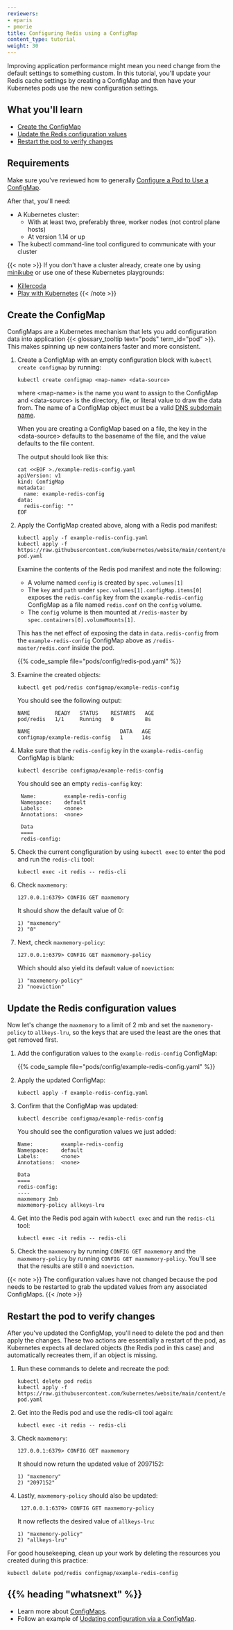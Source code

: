 ```yaml
---
reviewers:
- eparis
- pmorie
title: Configuring Redis using a ConfigMap
content_type: tutorial
weight: 30
---
```


<!-- overview -->

Improving application performance might mean you need change from the default settings to something custom. In this tutorial, you'll update your Redis cache settings by creating a ConfigMap and then have your Kubernetes pods use the new configuration settings. 



## What you'll learn


* [Create the ConfigMap](#create-the-configmap)
* [Update the Redis configuration values](#update-the-redis-configuration-values)
* [Restart the pod to verify changes](#restart-the-pod-to-verify-changes)



## Requirements

Make sure you've reviewed how to generally [Configure a Pod to Use a ConfigMap](/docs/tasks/configure-pod-container/configure-pod-configmap/).

After that, you'll need:
* A Kubernetes cluster: 
    * With at least two, preferably three, worker nodes (not control plane hosts)
    * At version 1.14 or up    
* The kubectl command-line tool configured to communicate with your cluster

{{< note >}}
If you don't have a cluster already, create one by using [minikube](https://minikube.sigs.k8s.io/docs/tutorials/multi_node/) or use one of these Kubernetes playgrounds:

* [Killercoda](https://killercoda.com/playgrounds/scenario/kubernetes)
* [Play with Kubernetes](https://labs.play-with-k8s.com/)
{{< /note >}}


<!-- lessoncontent -->


## Create the ConfigMap

ConfigMaps are a Kubernetes mechanism that lets you add configuration data into application
{{< glossary_tooltip text="pods" term_id="pod" >}}. This makes spinning up new containers faster and more consistent. 

1. Create a ConfigMap with an empty configuration block with `kubectl create configmap` by running:

    ```shell
    kubectl create configmap <map-name> <data-source>
    ```

    where \<map-name> is the name you want to assign to the ConfigMap and \<data-source> is the
    directory, file, or literal value to draw the data from.
    The name of a ConfigMap object must be a valid [DNS subdomain name](/docs/concepts/overview/working-with-objects/names#dns-subdomain-names).

    When you are creating a ConfigMap based on a file, the key in the \<data-source> defaults to
    the basename of the file, and the value defaults to the file content.
  
    The output should look like this:

    ```shell
    cat <<EOF >./example-redis-config.yaml
    apiVersion: v1
    kind: ConfigMap
    metadata:
      name: example-redis-config
    data:
      redis-config: ""
    EOF
    ```

1. Apply the ConfigMap created above, along with a Redis pod manifest:

    ```shell
    kubectl apply -f example-redis-config.yaml
    kubectl apply -f https://raw.githubusercontent.com/kubernetes/website/main/content/en/examples/pods/config/redis-pod.yaml
    ```

    Examine the contents of the Redis pod manifest and note the following:

    * A volume named `config` is created by `spec.volumes[1]`
    * The `key` and `path` under `spec.volumes[1].configMap.items[0]` exposes the `redis-config` key from the 
  `example-redis-config` ConfigMap as a file named `redis.conf` on the `config` volume.
    * The `config` volume is then mounted at `/redis-master` by `spec.containers[0].volumeMounts[1]`.

    This has the net effect of exposing the data in `data.redis-config` from the `example-redis-config`
    ConfigMap above as `/redis-master/redis.conf` inside the pod.

    {{% code_sample file="pods/config/redis-pod.yaml" %}}

1. Examine the created objects:

    ```shell
    kubectl get pod/redis configmap/example-redis-config 
    ```
 
    You should see the following output:

    ```
    NAME        READY   STATUS    RESTARTS   AGE
    pod/redis   1/1     Running   0          8s

    NAME                             DATA   AGE
    configmap/example-redis-config   1      14s
    ```

1. Make sure that the `redis-config` key in the `example-redis-config` ConfigMap is blank:

    ```shell
    kubectl describe configmap/example-redis-config
   ```

   You should see an empty `redis-config` key:

   ```shell
    Name:         example-redis-config
    Namespace:    default
    Labels:       <none>
    Annotations:  <none>

    Data
    ====
    redis-config:
    ```

1. Check the current congfiguration by using `kubectl exec` to enter the pod and run the `redis-cli` tool:

    ```shell
    kubectl exec -it redis -- redis-cli
    ```

1. Check `maxmemory`:

    ```shell
    127.0.0.1:6379> CONFIG GET maxmemory
    ```

    It should show the default value of 0:

    ```shell
    1) "maxmemory"
    2) "0"
    ```

1. Next, check `maxmemory-policy`:

    ```shell
    127.0.0.1:6379> CONFIG GET maxmemory-policy
    ```

    Which should also yield its default value of `noeviction`:

    ```shell
    1) "maxmemory-policy"
    2) "noeviction"
    ```

## Update the Redis configuration values

Now let's change the `maxmemory` to a limit of 2 mb and set the `maxmemory-policy` to `allkeys-lru`, so the keys that are used the least are the ones that get removed first.

1. Add the configuration values to the `example-redis-config` ConfigMap:

    {{% code_sample file="pods/config/example-redis-config.yaml" %}}

1. Apply the updated ConfigMap:

    ```shell
    kubectl apply -f example-redis-config.yaml
    ```

1. Confirm that the ConfigMap was updated:

    ```shell
    kubectl describe configmap/example-redis-config
    ```

    You should see the configuration values we just added:

    ```shell
    Name:         example-redis-config
    Namespace:    default
    Labels:       <none>
    Annotations:  <none>

    Data
    ====
    redis-config:
    ----
    maxmemory 2mb
    maxmemory-policy allkeys-lru
    ```

1. Get into the Redis pod again with `kubectl exec` and run the `redis-cli` tool:

    ```shell
    kubectl exec -it redis -- redis-cli
    ```

1. Check the `maxmemory` by running `CONFIG GET maxmemory` and the `maxmemory-policy` by running `CONFIG GET maxmemory-policy`. You'll see that the results are still `0` and `noeviction`.

{{< note >}}
The configuration values have not changed because the pod needs to be restarted to grab the updated values from any associated ConfigMaps.
{{< /note >}}

## Restart the pod to verify changes

After you've updated the ConfigMap, you'll need to delete the pod and then apply the changes. These two actions are essentially a restart of the pod, as Kubernetes expects all declared objects (the Redis pod in this case) and automatically recreates them, if an object is missing.

1. Run these commands to delete and recreate the pod:

    ```shell
    kubectl delete pod redis
    kubectl apply -f https://raw.githubusercontent.com/kubernetes/website/main/content/en/examples/pods/config/redis-pod.yaml
    ```

1. Get into the Redis pod and use the redis-cli tool again:

    ```shell
    kubectl exec -it redis -- redis-cli
    ```

1. Check `maxmemory`:

    ```shell
    127.0.0.1:6379> CONFIG GET maxmemory
    ```

    It should now return the updated value of 2097152:

    ```shell
    1) "maxmemory"
    2) "2097152"
    ```

1. Lastly, `maxmemory-policy` should also be updated:

   ```shell
    127.0.0.1:6379> CONFIG GET maxmemory-policy
    ```

    It now reflects the desired value of `allkeys-lru`:

    ```shell
    1) "maxmemory-policy"
    2) "allkeys-lru"
    ```

For good housekeeping, clean up your work by deleting the resources you created during this practice:

```shell
kubectl delete pod/redis configmap/example-redis-config
```

## {{% heading "whatsnext" %}}


* Learn more about [ConfigMaps](/docs/tasks/configure-pod-container/configure-pod-configmap/).
* Follow an example of [Updating configuration via a ConfigMap](/docs/tutorials/configuration/updating-configuration-via-a-configmap/).
